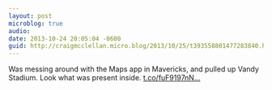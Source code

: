 ```yaml
---
layout: post
microblog: true
audio: 
date: 2013-10-24 20:05:04 -0600
guid: http://craigmcclellan.micro.blog/2013/10/25/t393558801477283840.html
---
```

Was messing around with the Maps app in Mavericks, and pulled up Vandy Stadium. Look what was present inside. [t.co/fuF9197nN...](http://t.co/fuF9197nNX)
